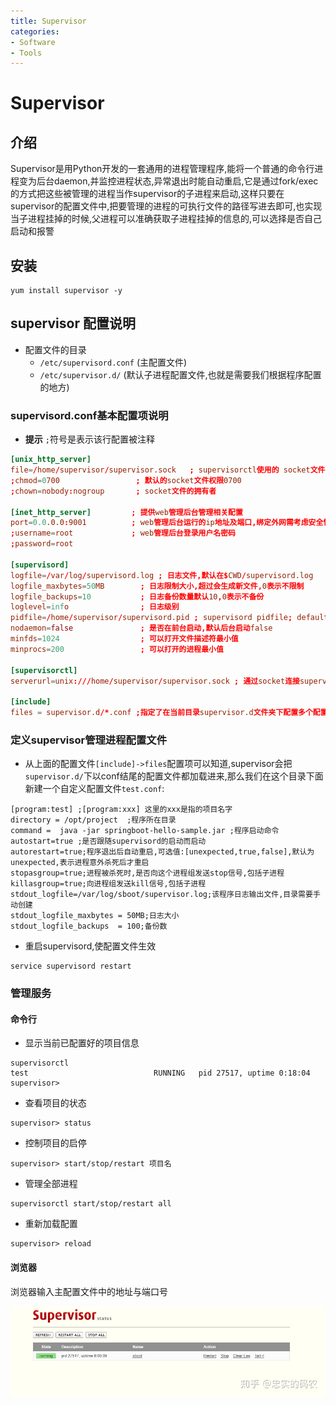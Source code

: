 ```yaml
---
title: Supervisor
categories:
- Software
- Tools
---
```

# Supervisor

## 介绍

Supervisor是用Python开发的一套通用的进程管理程序,能将一个普通的命令行进程变为后台daemon,并监控进程状态,异常退出时能自动重启,它是通过fork/exec的方式把这些被管理的进程当作supervisor的子进程来启动,这样只要在supervisor的配置文件中,把要管理的进程的可执行文件的路径写进去即可,也实现当子进程挂掉的时候,父进程可以准确获取子进程挂掉的信息的,可以选择是否自己启动和报警

## 安装

```text
yum install supervisor -y
```

## supervisor 配置说明

- 配置文件的目录
    - `/etc/supervisord.conf` (主配置文件)
    - `/etc/supervisor.d/` (默认子进程配置文件,也就是需要我们根据程序配置的地方)

### supervisord.conf基本配置项说明

- **提示** `;`符号是表示该行配置被注释

```toml
[unix_http_server]
file=/home/supervisor/supervisor.sock   ; supervisorctl使用的 socket文件的路径
;chmod=0700                 ; 默认的socket文件权限0700
;chown=nobody:nogroup       ; socket文件的拥有者

[inet_http_server]         ; 提供web管理后台管理相关配置
port=0.0.0.0:9001          ; web管理后台运行的ip地址及端口,绑定外网需考虑安全性
;username=root             ; web管理后台登录用户名密码
;password=root

[supervisord]
logfile=/var/log/supervisord.log ; 日志文件,默认在$CWD/supervisord.log
logfile_maxbytes=50MB        ; 日志限制大小,超过会生成新文件,0表示不限制
logfile_backups=10           ; 日志备份数量默认10,0表示不备份
loglevel=info                ; 日志级别
pidfile=/home/supervisor/supervisord.pid ; supervisord pidfile; default supervisord.pid              ; pid文件
nodaemon=false               ; 是否在前台启动,默认后台启动false
minfds=1024                  ; 可以打开文件描述符最小值
minprocs=200                 ; 可以打开的进程最小值

[supervisorctl]
serverurl=unix:///home/supervisor/supervisor.sock ; 通过socket连接supervisord,路径与unix_http_server->file配置的一致

[include]
files = supervisor.d/*.conf ;指定了在当前目录supervisor.d文件夹下配置多个配置文件
```

### 定义supervisor管理进程配置文件

- 从上面的配置文件`[include]->files`配置项可以知道,supervisor会把`supervisor.d/`下以conf结尾的配置文件都加载进来,那么我们在这个目录下面新建一个自定义配置文件`test.conf`:

```text
[program:test] ;[program:xxx] 这里的xxx是指的项目名字
directory = /opt/project  ;程序所在目录
command =  java -jar springboot-hello-sample.jar ;程序启动命令
autostart=true ;是否跟随supervisord的启动而启动
autorestart=true;程序退出后自动重启,可选值:[unexpected,true,false],默认为unexpected,表示进程意外杀死后才重启
stopasgroup=true;进程被杀死时,是否向这个进程组发送stop信号,包括子进程
killasgroup=true;向进程组发送kill信号,包括子进程
stdout_logfile=/var/log/sboot/supervisor.log;该程序日志输出文件,目录需要手动创建
stdout_logfile_maxbytes = 50MB;日志大小
stdout_logfile_backups  = 100;备份数
```

- 重启supervisord,使配置文件生效

```text
service supervisord restart
```

### 管理服务

#### 命令行

- 显示当前已配置好的项目信息

```
supervisorctl
test                            RUNNING   pid 27517, uptime 0:18:04
supervisor>
```

- 查看项目的状态

```
supervisor> status
```

- 控制项目的启停

```
supervisor> start/stop/restart 项目名
```

- 管理全部进程

```
supervisorctl start/stop/restart all
```

- 重新加载配置

```
supervisor> reload
```

#### 浏览器

浏览器输入主配置文件中的地址与端口号

![img](https://raw.githubusercontent.com/LuShan123888/Files/main/Pictures/2020-12-10-2020-12-10-2020-11-27-v2-3032f202ef1566428701231235529c76_1440w.jpg)
